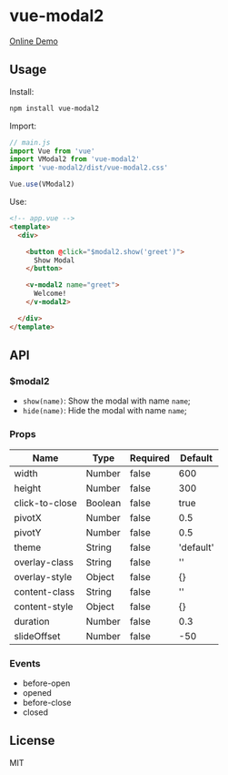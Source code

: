 # vue-modal2

[Online Demo](https://unpkg.com/vue-modal2/demo/dist/index.html)

## Usage

Install:

```sh
npm install vue-modal2
```

Import:

```js
// main.js
import Vue from 'vue'
import VModal2 from 'vue-modal2'
import 'vue-modal2/dist/vue-modal2.css'

Vue.use(VModal2)
```

Use:

```html
<!-- app.vue -->
<template>
  <div>

    <button @click="$modal2.show('greet')">
      Show Modal
    </button>

    <v-modal2 name="greet">
      Welcome!
    </v-modal2>

  </div>
</template>
```

## API

### $modal2

- `show(name)`: Show the modal with name `name`;
- `hide(name)`: Hide the modal with name `name`;

### Props

| Name           | Type    | Required | Default                            |
| --             | --      | --       | --                                 |
| width          | Number  | false    | 600                                |
| height         | Number  | false    | 300                                |
| click-to-close | Boolean | false    | true                               |
| pivotX         | Number  | false    | 0.5                                |
| pivotY         | Number  | false    | 0.5                                |
| theme          | String  | false    | 'default'                          |
| overlay-class  | String  | false    | ''                                 |
| overlay-style  | Object  | false    | {}                                 |
| content-class  | String  | false    | ''                                 |
| content-style  | Object  | false    | {}                                 |
| duration       | Number  | false    | 0.3                                |
| slideOffset    | Number  | false    | -50                                |

### Events

- before-open
- opened
- before-close
- closed

## License

MIT
